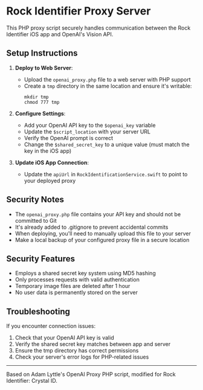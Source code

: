 # Rock Identifier Proxy Server

This PHP proxy script securely handles communication between the Rock Identifier iOS app and OpenAI's Vision API.

## Setup Instructions

1. **Deploy to Web Server**:
   - Upload the `openai_proxy.php` file to a web server with PHP support
   - Create a `tmp` directory in the same location and ensure it's writable:
     ```
     mkdir tmp
     chmod 777 tmp
     ```

2. **Configure Settings**:
   - Add your OpenAI API key to the `$openai_key` variable
   - Update the `$script_location` with your server URL
   - Verify the OpenAI prompt is correct
   - Change the `$shared_secret_key` to a unique value (must match the key in the iOS app)

3. **Update iOS App Connection**:
   - Update the `apiUrl` in `RockIdentificationService.swift` to point to your deployed proxy

## Security Notes

- The `openai_proxy.php` file contains your API key and should not be committed to Git
- It's already added to .gitignore to prevent accidental commits
- When deploying, you'll need to manually upload this file to your server
- Make a local backup of your configured proxy file in a secure location

## Security Features

- Employs a shared secret key system using MD5 hashing
- Only processes requests with valid authentication
- Temporary image files are deleted after 1 hour
- No user data is permanently stored on the server

## Troubleshooting

If you encounter connection issues:
1. Check that your OpenAI API key is valid
2. Verify the shared secret key matches between app and server
3. Ensure the tmp directory has correct permissions
4. Check your server's error logs for PHP-related issues

---

Based on Adam Lyttle's OpenAI Proxy PHP script, modified for Rock Identifier: Crystal ID.
